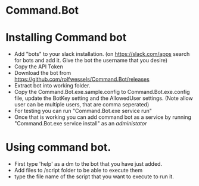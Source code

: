 # Command.Bot 


# Installing Command bot

* Add "bots" to your slack installation. (on https://slack.com/apps search for bots and add it. Give the bot the username that you desire)
* Copy the API Token 
* Download the bot from https://github.com/rolfwessels/Command.Bot/releases
* Extract bot into working folder.
* Copy the Command.Bot.exe.sample.config to Command.Bot.exe.config file, update the BotKey setting and the AllowedUser settings. (Note allow user can be multiple users, that are comma seperated)
* For testing you can run "Command.Bot.exe service run"
* Once that is working you can add command bot as a service by running  "Command.Bot.exe service install" as an *administator*


# Using command bot.

* First type 'help' as a dm to the bot that you have just added.
* Add files to /script folder to be able to execute them
* type the file name of the script that you want to execute to run it.

